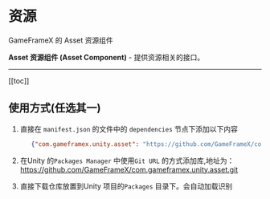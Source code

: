 # 资源

GameFrameX 的 Asset 资源组件

**Asset 资源组件 (Asset Component)** - 提供资源相关的接口。

---

[[toc]]

## 使用方式(任选其一)

1. 直接在 `manifest.json` 的文件中的 `dependencies` 节点下添加以下内容
   ```json
      {"com.gameframex.unity.asset": "https://github.com/GameFrameX/com.gameframex.unity.asset.git"}
    ```
2. 在Unity 的`Packages Manager` 中使用`Git URL`
   的方式添加库,地址为：https://github.com/GameFrameX/com.gameframex.unity.asset.git

3. 直接下载仓库放置到Unity 项目的`Packages` 目录下。会自动加载识别
